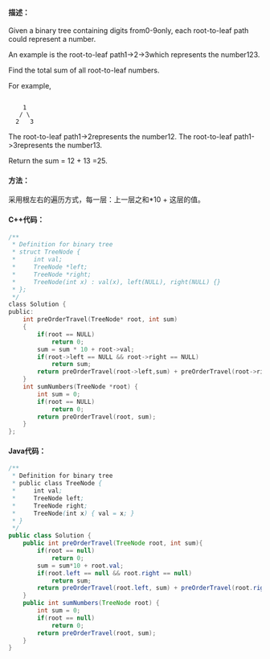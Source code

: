#### 描述：
Given a binary tree containing digits from0-9only, each root-to-leaf path could represent a number.

An example is the root-to-leaf path1->2->3which represents the number123.

Find the total sum of all root-to-leaf numbers.

For example,
```

    1
   / \
  2   3
```

The root-to-leaf path1->2represents the number12.
The root-to-leaf path1->3represents the number13.

Return the sum = 12 + 13 =25.

#### 方法：
采用根左右的遍历方式，每一层：上一层之和*10 + 这层的值。

#### C++代码：

```c
/**
 * Definition for binary tree
 * struct TreeNode {
 *     int val;
 *     TreeNode *left;
 *     TreeNode *right;
 *     TreeNode(int x) : val(x), left(NULL), right(NULL) {}
 * };
 */
class Solution {
public:
    int preOrderTravel(TreeNode* root, int sum)
    {
        if(root == NULL)
            return 0;
        sum = sum * 10 + root->val;
        if(root->left == NULL && root->right == NULL)
            return sum;
        return preOrderTravel(root->left,sum) + preOrderTravel(root->right, sum);
    }
    int sumNumbers(TreeNode *root) {
        int sum = 0;
        if(root == NULL)
            return 0;
        return preOrderTravel(root, sum);
    }
};
```

#### Java代码：
```java
/**
 * Definition for binary tree
 * public class TreeNode {
 *     int val;
 *     TreeNode left;
 *     TreeNode right;
 *     TreeNode(int x) { val = x; }
 * }
 */
public class Solution {
    public int preOrderTravel(TreeNode root, int sum){
        if(root == null)
            return 0;
        sum = sum*10 + root.val;
        if(root.left == null && root.right == null)
            return sum;
        return preOrderTravel(root.left, sum) + preOrderTravel(root.right, sum);
    }
    public int sumNumbers(TreeNode root) {
        int sum = 0;
        if(root == null)
            return 0;
        return preOrderTravel(root, sum);
    }
}
```

